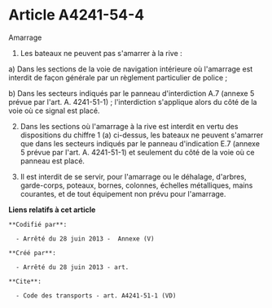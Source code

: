 # Article A4241-54-4

Amarrage 

1. Les bateaux ne peuvent pas s'amarrer à la rive : 

a) Dans les sections de la voie de navigation intérieure où l'amarrage est interdit de façon générale par un règlement
particulier de police ; 

b) Dans les secteurs indiqués par le panneau d'interdiction A.7 (annexe 5 prévue par l'art. A. 4241-51-1) ; l'interdiction
s'applique alors du côté de la voie où ce signal est placé. 

2. Dans les sections où l'amarrage à la rive est interdit en vertu des dispositions du chiffre 1 (a) ci-dessus, les bateaux
ne peuvent s'amarrer que dans les secteurs indiqués par le panneau d'indication E.7 (annexe 5 prévue par l'art. A. 4241-51-1)
et seulement du côté de la voie où ce panneau est placé. 

3. Il est interdit de se servir, pour l'amarrage ou le déhalage, d'arbres, garde-corps, poteaux, bornes, colonnes, échelles
métalliques, mains courantes, et de tout équipement non prévu pour l'amarrage.

**Liens relatifs à cet article**

	**Codifié par**:

	  - Arrêté du 28 juin 2013 -  Annexe (V)

	**Créé par**:

	  - Arrêté du 28 juin 2013 - art.

	**Cite**:

	  - Code des transports - art. A4241-51-1 (VD)
